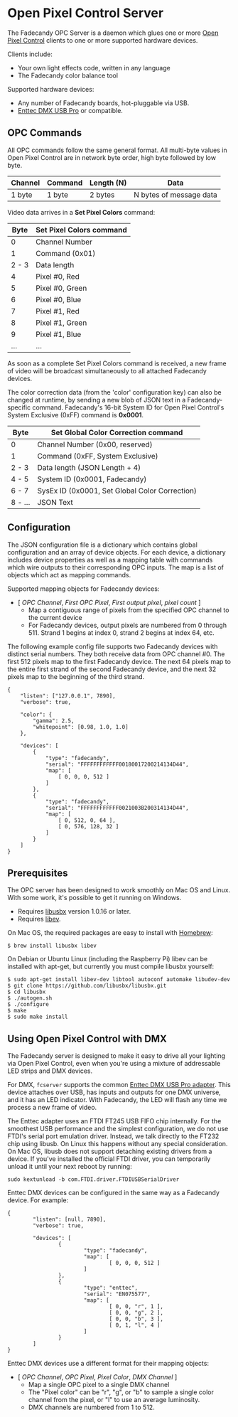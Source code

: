 Open Pixel Control Server
=========================

The Fadecandy OPC Server is a daemon which glues one or more [Open Pixel Control](http://openpixelcontrol.org) clients to one or more supported hardware devices.

Clients include:

* Your own light effects code, written in any language
* The Fadecandy color balance tool

Supported hardware devices:

* Any number of Fadecandy boards, hot-pluggable via USB.
* [Enttec DMX USB Pro](http://www.enttec.com/?main_menu=Products&pn=70304) or compatible.

OPC Commands
------------

All OPC commands follow the same general format. All multi-byte values in Open Pixel Control are in network byte order, high byte followed by low byte.

Channel    | Command   | Length (N) | Data
---------- | --------- | ---------- | --------------------------
1 byte     | 1 byte    | 2 bytes    | N bytes of message data

Video data arrives in a **Set Pixel Colors** command:

Byte   | **Set Pixel Colors** command
------ | --------------------------------
0      | Channel Number
1      | Command (0x01)
2 - 3  | Data length
4      | Pixel #0, Red
5      | Pixel #0, Green
6      | Pixel #0, Blue
7      | Pixel #1, Red
8      | Pixel #1, Green
9      | Pixel #1, Blue
…      | …

As soon as a complete Set Pixel Colors command is received, a new frame of video will be broadcast simultaneously to all attached Fadecandy devices.

The color correction data (from the 'color' configuration key) can also be changed at runtime, by sending a new blob of JSON text in a Fadecandy-specific command. Fadecandy's 16-bit System ID for Open Pixel Control's System Exclusive (0xFF) command is **0x0001**.

Byte   | **Set Global Color Correction** command
------ | ------------------------------------------
0      | Channel Number (0x00, reserved)
1      | Command (0xFF, System Exclusive)
2 - 3  | Data length (JSON Length + 4)
4 - 5  | System ID (0x0001, Fadecandy)
6 - 7  | SysEx ID (0x0001, Set Global Color Correction)
8 - …  | JSON Text


Configuration
-------------

The JSON configuration file is a dictionary which contains global configuration and an array of device objects. For each device, a dictionary includes device properties as well as a mapping table with commands which wire outputs to their corresponding OPC inputs. The map is a list of objects which act as mapping commands. 

Supported mapping objects for Fadecandy devices:

* [ *OPC Channel*, *First OPC Pixel*, *First output pixel*, *pixel count* ]
	* Map a contiguous range of pixels from the specified OPC channel to the current device
	* For Fadecandy devices, output pixels are numbered from 0 through 511. Strand 1 begins at index 0, strand 2 begins at index 64, etc.

The following example config file supports two Fadecandy devices with distinct serial numbers. They both receive data from OPC channel #0. The first 512 pixels map to the first Fadecandy device. The next 64 pixels map to the entire first strand of the second Fadecandy device, and the next 32 pixels map to the beginning of the third strand.

	{
		"listen": ["127.0.0.1", 7890],
		"verbose": true,

		"color": {
			"gamma": 2.5,
			"whitepoint": [0.98, 1.0, 1.0]
		},

		"devices": [
			{
				"type": "fadecandy",
				"serial": "FFFFFFFFFFFF00180017200214134D44",
				"map": [
					[ 0, 0, 0, 512 ]
				]
			},
			{
				"type": "fadecandy",
				"serial": "FFFFFFFFFFFF0021003B200314134D44",
				"map": [
					[ 0, 512, 0, 64 ],
					[ 0, 576, 128, 32 ]
				]
			}
		]
	}

Prerequisites
-------------

The OPC server has been designed to work smoothly on Mac OS and Linux. With some work, it's possible to get it running on Windows.

* Requires [libusbx](https://github.com/libusbx/libusbx) version 1.0.16 or later.
* Requires [libev](http://software.schmorp.de/pkg/libev.html).

On Mac OS, the required packages are easy to install with [Homebrew](http://brew.sh/):

	$ brew install libusbx libev

On Debian or Ubuntu Linux (including the Raspberry Pi) libev can be installed with apt-get, but currently you must compile libusbx yourself:

	$ sudo apt-get install libev-dev libtool autoconf automake libudev-dev
	$ git clone https://github.com/libusbx/libusbx.git
	$ cd libusbx
	$ ./autogen.sh
	$ ./configure
	$ make
	$ sudo make install

Using Open Pixel Control with DMX
---------------------------------

The Fadecandy server is designed to make it easy to drive all your lighting via Open Pixel Control, even when you're using a mixture of addressable LED strips and DMX devices.

For DMX, `fcserver` supports the common [Enttec DMX USB Pro adapter](http://www.enttec.com/index.php?main_menu=Products&pn=70304). This device attaches over USB, has inputs and outputs for one DMX universe, and it has an LED indicator. With Fadecandy, the LED will flash any time we process a new frame of video.

The Enttec adapter uses an FTDI FT245 USB FIFO chip internally. For the smoothest USB performance and the simplest configuration, we do not use FTDI's serial port emulation driver. Instead, we talk directly to the FT232 chip using libusb. On Linux this happens without any special consideration. On Mac OS, libusb does not support detaching existing drivers from a device. If you've installed the official FTDI driver, you can temporarily unload it until your next reboot by running:

	sudo kextunload -b com.FTDI.driver.FTDIUSBSerialDriver

Enttec DMX devices can be configured in the same way as a Fadecandy device. For example:

	{
	        "listen": [null, 7890],
	        "verbose": true,

	        "devices": [
	                {
	                        "type": "fadecandy",
	                        "map": [
	                                [ 0, 0, 0, 512 ]
	                        ]
	                },
	                {
	                        "type": "enttec",
	                        "serial": "EN075577",
	                        "map": [
	                                [ 0, 0, "r", 1 ],
	                                [ 0, 0, "g", 2 ],
	                                [ 0, 0, "b", 3 ],
	                                [ 0, 1, "l", 4 ]
	                        ]
	                }
	        ]
	}

Enttec DMX devices use a different format for their mapping objects:

* [ *OPC Channel*, *OPC Pixel*, *Pixel Color*, *DMX Channel* ]
    * Map a single OPC pixel to a single DMX channel
    * The "Pixel color" can be "r", "g", or "b" to sample a single color channel from the pixel, or "l" to use an average luminosity.
    * DMX channels are numbered from 1 to 512.
